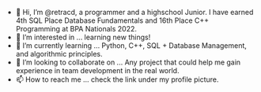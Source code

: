 - 👋 Hi, I’m @retracd, a programmer and a highschool Junior. I have earned 4th SQL Place Database Fundamentals and 16th Place C++ Programming at BPA Nationals 2022.
- 👀 I’m interested in ... learning new things!
- 🌱 I’m currently learning ... Python, C++, SQL + Database Management, and algorithmic principles.
- 💞️ I’m looking to collaborate on ... Any project that could help me gain experience in team development in the real world.
- 📫 How to reach me ... check the link under my profile picture. 

<!---
retracd/retracd is a ✨ special ✨ repository because its `README.md` (this file) appears on your GitHub profile.
You can click the Preview link to take a look at your changes.
--->
